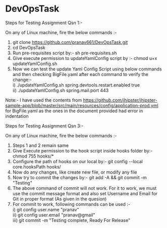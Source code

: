 # DevOpsTask

Steps for Testing Assignment Qsn 1:-

On any of Linux machine, fire the below commands :-

1) git clone https://github.com/pranav661/DevOpsTask.git
2) cd DevOpsTask
3) Run pre-requisites script by:-  sh pre-requisites.sh
4) Give execute permission to updateYamlConfig script by :-  chmod u+x updateYamlConfig.sh
5) Now we can test the update Yaml Config Script using below commands and then checking BigFile.yaml after each command to verify the change:-                                   
   i)  ./updateYamlConfig.sh spring.devtools.restart.enabled true                                                                                                        
   ii) ./updateYamlConfig.sh spring.mail.port 443

Note:- I have used the contents from https://github.com/jhipster/jhipster-sample-app/blob/master/src/main/resources/config/application-prod.yml for BigFile.yaml as the ones in the document provided had error in indentation



Steps for Testing Assignment Qsn 3:-

On any of Linux machine, fire the below commands :-

1) Steps 1 and 2 remain same
2) Give Execute permission to the hook script inside hooks folder by:-   chmod 755 hooks/*
3) Configure the path of hooks on our local by:-   git config --local core.hooksPath hooks/
4) Now do any changes, like create new file, or modify any file
5) Now try to commit the changes by:-   git add -A && git commit -m "Testing"
6) The above command of commit will not work. For it to work, we must use the commit message format and also set Username and Email for Git in proper format (As given in the quesion)                                                                                                                                                                
7) For commit to work, following commands can be used :-                                                                                                                     
   i) git config user.name "pranav"                                                                                                                                               
   ii) git config user.email "pranav@gmail"                                                                                                                                       
   iii) git commit -m "Testing complete, Ready For Release"

